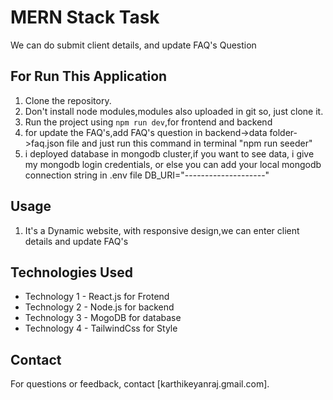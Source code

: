 # MERN Stack Task 

We can do submit client details, and update FAQ's Question


## For Run This Application

1. Clone the repository.
2. Don't install node modules,modules also uploaded in git so, just clone it.
3. Run the project using `npm run dev`,for frontend and backend
4. for update the FAQ's,add FAQ's question in backend->data folder->faq.json file and just run this command in terminal "npm run seeder"
5. i deployed database in mongodb cluster,if you want to see data, i give my mongodb login credentials, or else you can add your local mongodb connection string in .env file DB_URI="--------------------"    

## Usage
1. It's a Dynamic website, with responsive design,we can enter client details and update FAQ's

   
## Technologies Used

- Technology 1 - React.js for Frotend
- Technology 2 - Node.js for backend
- Technology 3 - MogoDB for database
- Technology 4 - TailwindCss for Style

## Contact

For questions or feedback, contact [karthikeyanraj.gmail.com].

 
